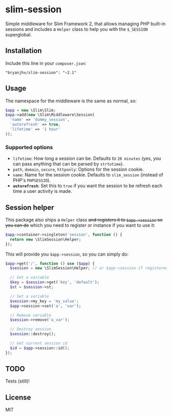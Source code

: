 # slim-session

Simple middleware for Slim Framework 2, that allows managing PHP built-in
sessions and includes a `Helper` class to help you with the `$_SESSION`
superglobal.

## Installation

Include this line in your `composer.json`:

```
"bryanjhv/slim-session": "~2.1"
```

## Usage

The namespace for the middleware is the same as normal, so:

```php
$app = new \Slim\Slim;
$app->add(new \Slim\Middleware\Session(
  'name' => 'dummy_session',
  'autorefresh' => true,
  'lifetime' => '1 hour'
));
```

### Supported options

* `lifetime`: How long a session can be. Defaults to `20 minutes` (yes, you can
  pass anything that can be parsed by `strtotime`).
* `path`, `domain`, `secure`, `httponly`: Options for the session cookie.
* `name`: Name for the session cookie. Defaults to `slim_session` (instead of
  PHP's `PHPSESSID`).
* **`autorefresh`**: Set this to `true` if you want the session to be refresh
  each time a user activity is made.

## Session helper

This package also ships a `Helper` class ~~and registers it to `$app->session`
so you can do~~ which you need to register or instance if you want to use it:

```php
$app->container->singleton('session', function () {
  return new \SlimSession\Helper;
});
```

This will provide you `$app->session`, so you can simply do:

```php
$app->get('/', function () use ($app) {
  $session = new \SlimSession\Helper; // or $app->session if registered

  // Get a variable
  $key = $session->get('key', 'default');
  $st = $session->st;

  // Set a variable
  $session->my_key = 'my_value';
  $app->session->set('a', 'var');

  // Remove variable
  $session->remove('a_var');

  // Destroy session
  $session::destroy();

  // Get current session id
  $id = $app->session::id();
});
```

## TODO

Tests (still)!

## License

MIT

